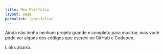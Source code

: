 ```yaml
---
title: Meu Portfólio
layout: page
permalink: /portfolio/
---
```


Ainda não tenho nenhum projeto grande e completo para mostrar, mas você pode ver alguns dos códigos que escrevi no GitHub e Codepen.

Links abaixo.
